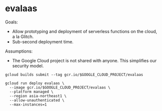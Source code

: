 # evalaas

Goals:

- Allow prototyping and deployment of serverless functions on the cloud, a la Glitch.
- Sub-second deployment time.

Assumptions:

- The Google Cloud project is not shared with anyone. This simplifies our security model.

```
gcloud builds submit --tag gcr.io/$GOOGLE_CLOUD_PROJECT/evalaas
```

```
gcloud run deploy evalaas \
  --image gcr.io/$GOOGLE_CLOUD_PROJECT/evalaas \
  --platform managed \
  --region asia-northeast1 \
  --allow-unauthenticated \
  --max-instances=1
```